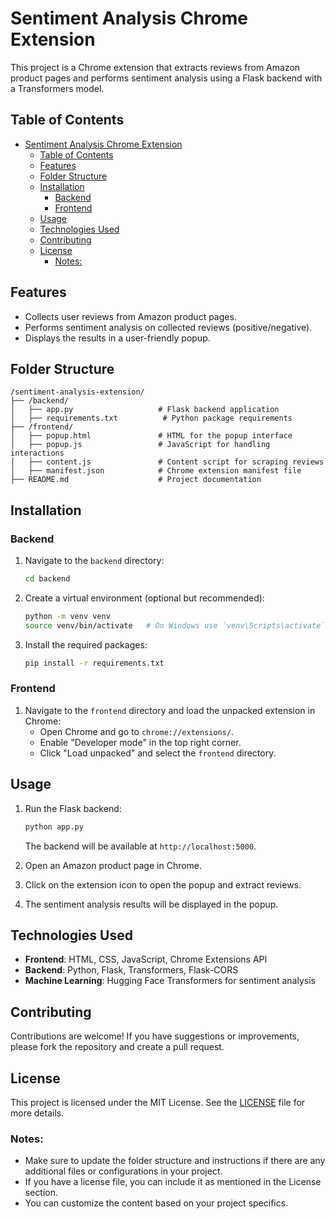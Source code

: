 # Sentiment Analysis Chrome Extension

This project is a Chrome extension that extracts reviews from Amazon product pages and performs sentiment analysis using a Flask backend with a Transformers model.

## Table of Contents
- [Sentiment Analysis Chrome Extension](#sentiment-analysis-chrome-extension)
  - [Table of Contents](#table-of-contents)
  - [Features](#features)
  - [Folder Structure](#folder-structure)
  - [Installation](#installation)
    - [Backend](#backend)
    - [Frontend](#frontend)
  - [Usage](#usage)
  - [Technologies Used](#technologies-used)
  - [Contributing](#contributing)
  - [License](#license)
    - [Notes:](#notes)

## Features
- Collects user reviews from Amazon product pages.
- Performs sentiment analysis on collected reviews (positive/negative).
- Displays the results in a user-friendly popup.

## Folder Structure
```
/sentiment-analysis-extension/
├── /backend/
│   ├── app.py                   # Flask backend application
│   ├── requirements.txt          # Python package requirements
├── /frontend/
│   ├── popup.html               # HTML for the popup interface
│   ├── popup.js                 # JavaScript for handling interactions
│   ├── content.js               # Content script for scraping reviews
│   ├── manifest.json            # Chrome extension manifest file
├── README.md                    # Project documentation
```

## Installation

### Backend
1. Navigate to the `backend` directory:
   ```bash
   cd backend
   ```
2. Create a virtual environment (optional but recommended):
   ```bash
   python -m venv venv
   source venv/bin/activate   # On Windows use `venv\Scripts\activate`
   ```
3. Install the required packages:
   ```bash
   pip install -r requirements.txt
   ```

### Frontend
1. Navigate to the `frontend` directory and load the unpacked extension in Chrome:
   - Open Chrome and go to `chrome://extensions/`.
   - Enable "Developer mode" in the top right corner.
   - Click "Load unpacked" and select the `frontend` directory.

## Usage
1. Run the Flask backend:
   ```bash
   python app.py
   ```
   The backend will be available at `http://localhost:5000`.

2. Open an Amazon product page in Chrome.

3. Click on the extension icon to open the popup and extract reviews.

4. The sentiment analysis results will be displayed in the popup.

## Technologies Used
- **Frontend**: HTML, CSS, JavaScript, Chrome Extensions API
- **Backend**: Python, Flask, Transformers, Flask-CORS
- **Machine Learning**: Hugging Face Transformers for sentiment analysis

## Contributing
Contributions are welcome! If you have suggestions or improvements, please fork the repository and create a pull request.

## License
This project is licensed under the MIT License. See the [LICENSE](LICENSE) file for more details.

### Notes:
- Make sure to update the folder structure and instructions if there are any additional files or configurations in your project.
- If you have a license file, you can include it as mentioned in the License section.
- You can customize the content based on your project specifics.